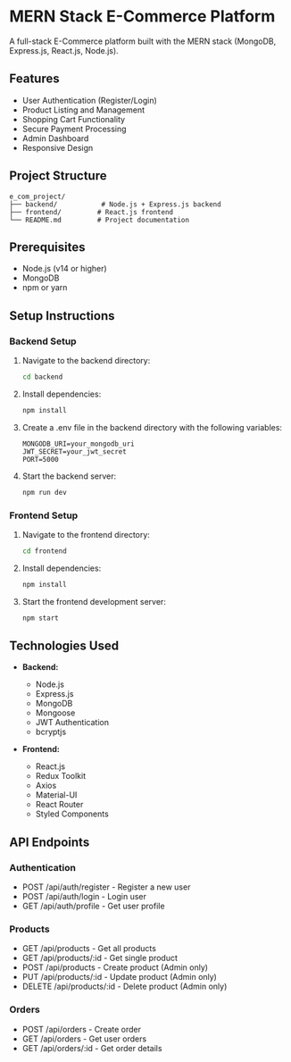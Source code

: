 # MERN Stack E-Commerce Platform

A full-stack E-Commerce platform built with the MERN stack (MongoDB, Express.js, React.js, Node.js).

## Features

- User Authentication (Register/Login)
- Product Listing and Management
- Shopping Cart Functionality
- Secure Payment Processing
- Admin Dashboard
- Responsive Design

## Project Structure

```
e_com_project/
├── backend/           # Node.js + Express.js backend
├── frontend/         # React.js frontend
└── README.md         # Project documentation
```

## Prerequisites

- Node.js (v14 or higher)
- MongoDB
- npm or yarn

## Setup Instructions

### Backend Setup

1. Navigate to the backend directory:
   ```bash
   cd backend
   ```

2. Install dependencies:
   ```bash
   npm install
   ```

3. Create a .env file in the backend directory with the following variables:
   ```
   MONGODB_URI=your_mongodb_uri
   JWT_SECRET=your_jwt_secret
   PORT=5000
   ```

4. Start the backend server:
   ```bash
   npm run dev
   ```

### Frontend Setup

1. Navigate to the frontend directory:
   ```bash
   cd frontend
   ```

2. Install dependencies:
   ```bash
   npm install
   ```

3. Start the frontend development server:
   ```bash
   npm start
   ```

## Technologies Used

- **Backend:**
  - Node.js
  - Express.js
  - MongoDB
  - Mongoose
  - JWT Authentication
  - bcryptjs

- **Frontend:**
  - React.js
  - Redux Toolkit
  - Axios
  - Material-UI
  - React Router
  - Styled Components

## API Endpoints

### Authentication
- POST /api/auth/register - Register a new user
- POST /api/auth/login - Login user
- GET /api/auth/profile - Get user profile

### Products
- GET /api/products - Get all products
- GET /api/products/:id - Get single product
- POST /api/products - Create product (Admin only)
- PUT /api/products/:id - Update product (Admin only)
- DELETE /api/products/:id - Delete product (Admin only)

### Orders
- POST /api/orders - Create order
- GET /api/orders - Get user orders
- GET /api/orders/:id - Get order details 